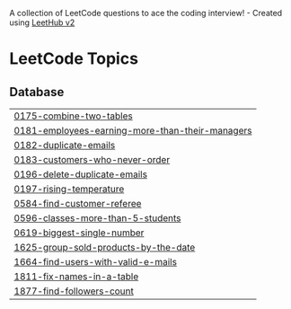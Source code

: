 A collection of LeetCode questions to ace the coding interview! - Created using [LeetHub v2](https://github.com/arunbhardwaj/LeetHub-2.0)
<!---LeetCode Topics Start-->
# LeetCode Topics
## Database
|  |
| ------- |
| [0175-combine-two-tables](https://github.com/GuruNiranjan0606/Leetcode-SQL-Problems/tree/master/0175-combine-two-tables) |
| [0181-employees-earning-more-than-their-managers](https://github.com/GuruNiranjan0606/Leetcode-SQL-Problems/tree/master/0181-employees-earning-more-than-their-managers) |
| [0182-duplicate-emails](https://github.com/GuruNiranjan0606/Leetcode-SQL-Problems/tree/master/0182-duplicate-emails) |
| [0183-customers-who-never-order](https://github.com/GuruNiranjan0606/Leetcode-SQL-Problems/tree/master/0183-customers-who-never-order) |
| [0196-delete-duplicate-emails](https://github.com/GuruNiranjan0606/Leetcode-SQL-Problems/tree/master/0196-delete-duplicate-emails) |
| [0197-rising-temperature](https://github.com/GuruNiranjan0606/Leetcode-SQL-Problems/tree/master/0197-rising-temperature) |
| [0584-find-customer-referee](https://github.com/GuruNiranjan0606/Leetcode-SQL-Problems/tree/master/0584-find-customer-referee) |
| [0596-classes-more-than-5-students](https://github.com/GuruNiranjan0606/Leetcode-SQL-Problems/tree/master/0596-classes-more-than-5-students) |
| [0619-biggest-single-number](https://github.com/GuruNiranjan0606/Leetcode-SQL-Problems/tree/master/0619-biggest-single-number) |
| [1625-group-sold-products-by-the-date](https://github.com/GuruNiranjan0606/Leetcode-SQL-Problems/tree/master/1625-group-sold-products-by-the-date) |
| [1664-find-users-with-valid-e-mails](https://github.com/GuruNiranjan0606/Leetcode-SQL-Problems/tree/master/1664-find-users-with-valid-e-mails) |
| [1811-fix-names-in-a-table](https://github.com/GuruNiranjan0606/Leetcode-SQL-Problems/tree/master/1811-fix-names-in-a-table) |
| [1877-find-followers-count](https://github.com/GuruNiranjan0606/Leetcode-SQL-Problems/tree/master/1877-find-followers-count) |
<!---LeetCode Topics End-->